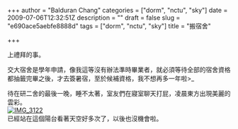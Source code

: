 +++
author = "Balduran Chang"
categories = ["dorm", "nctu", "sky"]
date = 2009-07-06T12:32:51Z
description = ""
draft = false
slug = "e690ace5aebfe8888d"
tags = ["dorm", "nctu", "sky"]
title = "搬宿舍"

+++


上禮拜的事。

交大宿舍是學年申請，像我這等沒有辦法準時畢業者，就必須等待全部的宿舍資格都抽籤完畢之後，才去簽暑宿，至於候補資格，我不想再多一年啦>_

待在研二舍的最後一晚，睡不太著，室友們在寢室聊天打屁，凌晨東方出現美麗的雲彩。  
[![IMG_3122](http://farm4.static.flickr.com/3561/3685790194_6f594c30a5.jpg)](http://www.flickr.com/photos/balduran/3685790194/ "IMG_3122 by balduran, on Flickr")  
 已經站在這個陽台看著天空好多次了，以後也沒機會啦。

